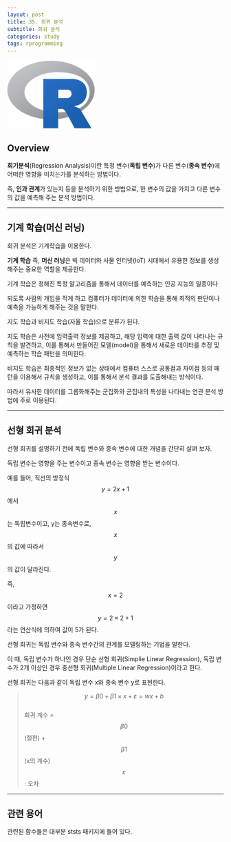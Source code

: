 ```yaml
---
layout: post
title: 35. 회귀 분석
subtitle: 회귀 분석
categories: study
tags: rprogramming
---
```


![r](/assets/img/logo/r-logo.png)

## Overview

**회기분석**(Regression Analysis)이란 특정 변수(**독립 변수**)가 다른 변수(**종속 변수**)에 어떠한 영향을 미치는가를 분석하는 방법이다.

즉, **인과 관계**가 있는지 등을 분석하기 위한 방법으로, 한 변수의 값을 가지고 다른 변수의 값을 예측해 주는 분석 방법이다.

***

## 기계 학습(머신 러닝)

회귀 분석은 기계학습을 이용한다.

**기계 학습** 즉, **머신 러닝**은 빅 데이터와 사물 인터넷(IoT) 시대에서 유용한 정보를 생성해주는 중요한 역할을 제공한다.

기계 학습은 정해진 특정 알고리즘을 통해서 데이터를 예측하는 인공 지능의 일종이다

되도록 사람의 개입을 적게 하고 컴퓨터가 데이터에 의한 학습을 통해 최적의 판단이나 예측을 가능하게 해주는 것을 말한다.

지도 학습과 비지도 학습(자율 학습)으로 분류가 된다.

지도 학습은 사전에 입력출력 정보를 제공하고, 해당 입력에 대한 출력 값이 나타나는 규칙을 발견하고, 이를 통해서 만들어진 모델(model)을 통해서 새로운 데이터를 추정 및 예측하는 학습 패턴을 의미한다.

비지도 학습은 최종적인 정보가 없는 상태에서 컴퓨터 스스로 공통점과 차이점 등의 패턴을 이용해서 규칙을 생성하고, 이를 통해서 분석 결과를 도출해내는 방식이다.

따라서 유사한 데이터를 그룹화해주는 군집화와 군집내의 특성을 나타내는 연관 분석 방법에 주로 이용된다.

***

## 선형 회귀 분석


선형 회귀를 설명하기 전에 독립 변수와 종속 변수에 대한 개념을 간단히 살펴 보자. 

독립 변수는 영향을 주는 변수이고 종속 변수는 영향을 받는 변수이다.

예를 들어, 직선의 방정식 $$y = 2x+1$$에서$$x$$는 독립변수이고, y는 종속변수로, $$x$$의 값에 따라서 $$y$$의 값이 달라진다.

즉, $$x=2$$이라고 가정하면 $$y=2\times2+1$$ 라는 연산식에 의하여 값이 5가 된다.

선형 회귀는 독립 변수와 종속 변수간의 관계를 모델링하는 기법을 말한다.

이 때, 독립 변수가 하나인 경우 단순 선형 회귀(Simplie Linear Regression), 독립 변수가 2개 이상인 경우 중선형 회귀(Multiple Linear Regression)이라고 한다.

선형 회귀는 다음과 같이 독립 변수 x와 종속 변수 y로 표현한다.

> $$y=\beta0+\beta1\times x + \varepsilon=wx+b$$  
> 회귀 계수 = $$\beta 0$$(절편) + $$\beta 1$$(x의 계수)  
> $$\varepsilon$$ : 오차

***

## 관련 용어

관련된 함수들은 대부분 ststs 패키지에 들어 있다.

